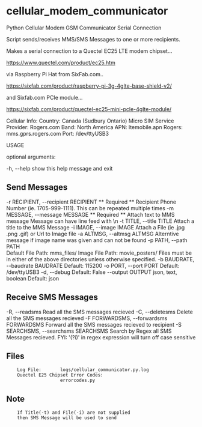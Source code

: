 # cellular_modem_communicator
Python Cellular Modem GSM Communicator Serial Connection

Script sends/receives MMS/SMS Messages to one or more recipients.

Makes a serial connection to a Quectel EC25 LTE modem chipset...

  https://www.quectel.com/product/ec25.htm
  
via Raspberry Pi Hat from SixFab.com..
  
  https://sixfab.com/product/raspberry-pi-3g-4glte-base-shield-v2/
  
and Sixfab.com PCIe module...

  https://sixfab.com/product/quectel-ec25-mini-pcle-4glte-module/
  
Cellular Info:
  Country: Canada (Sudbury Ontario)
  Micro SIM Service Provider: Rogers.com
  Band: North America
  APN: ltemobile.apn
  Rogers: mms.gprs.rogers.com
  Port: /dev/ttyUSB3
  
  
USAGE

optional arguments:

  -h, --help            show this help message and exit

  Send Messages
  -------------
  
  -r RECIPIENT, --recipient RECIPIENT
                        ** Required **
                        Recipient Phone Number (ie. 1705-999-1111).
                        This can be repeated multiple times
  -m MESSAGE, --message MESSAGE
                        ** Required **
                        Attach text to MMS message
                        Message can have line feed with \n
  -t TITLE, --title TITLE
                        Attach a title to the MMS Message
  -i IMAGE, --image IMAGE
                        Attach a File (ie .jpg .png .gif) or Url to Image file
  -a ALTMSG, --altmsg ALTMSG
                        Alterntive message if image name was given and can not be found
  -p PATH, --path PATH  
                        Default File Path: mms_files/
                        Image File Path: movie_posters/
                        Files must be in either of the above directories
                        unless otherwise specified.
  -b BAUDRATE, --baudrate BAUDRATE
                        Default: 115200
  -o PORT, --port PORT  Default: /dev/ttyUSB3
  -d, --debug           Default: False
  --output OUTPUT       json, text, boolean Default: json
  
  Receive SMS Messages
  --------------------
  
  -R, --readsms         Read all the SMS messages recieved
  -C, --deletesms       Delete all the SMS messages recieved
  -F FORWARDSMS, --forwardsms FORWARDSMS
                        Forward all the SMS messages recieved to recipient
  -S SEARCHSMS, --searchsms SEARCHSMS
                        Search by Regex all SMS Messages recieved.
                        FYI: '(?i)' in regex expression will turn off case sensitive

Files
-----
        Log File:       logs/cellular_communicator.py.log
        Quectel E25 Chipset Error Codes:
                        errorcodes.py
Note
----
        If Title(-t) and File(-i) are not supplied
        then SMS Message will be used to send
  
